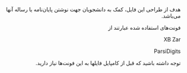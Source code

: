 <div dir="rtl">

هدف از طراحی این فایل، کمک به دانشجویان جهت نوشتن ‌پایان‌نامه یا رساله آنها می‌باشد. 

فونت‌های استفاده شده عبارتند از 

XB Zar

ParsiDigits

توجه داشته باشید که قبل از کامپایل فایلها به این فونت‌ها نیاز دارید.

</div>
